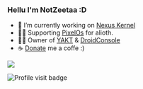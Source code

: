 ### Hellu I'm NotZeetaa :D

- 🔧 I’m currently working on [Nexus Kernel](https://github.com/projects-nexus)
- 🏋️‍♂️ Supporting [PixelOs](https://pixelos.net/) for alioth.
- 🧑‍💻 Owner of [YAKT](https://github.com/NotZeetaa/YAKT) & [DroidConsole](https://github.com/NotZeetaa/DroidConsole)
- ☕ [Donate](http://notzeetaa.github.io/Donate-NotZeetaa) me a coffe :)

<img src="https://github-readme-stats.vercel.app/api?username=notzeetaa&&show_icons=true&title_color=ffffff&icon_color=bb2acf&text_color=daf7dc&bg_color=151515">

![Profile visit badge](https://komarev.com/ghpvc/?username=NotZeetaa&style=flat-square)
